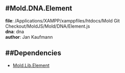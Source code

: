 
#Mold.DNA.Element
---------------------------------------

__file__: /Applications/XAMPP/xamppfiles/htdocs/Mold Git Checkout/MoldJS/Mold/DNA/Element.js  
__dna__: dna  
__author__: Jan Kaufmann  

	






##Dependencies
--------------

* [Mold.Lib.Element](../../Mold/Lib/Element.md) 



 

 


 



		

